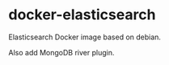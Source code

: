 docker-elasticsearch
====================

Elasticsearch Docker image based on debian.

Also add MongoDB river plugin.
